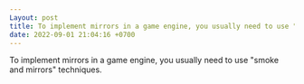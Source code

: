 ```yaml
---
Layout: post
title: To implement mirrors in a game engine, you usually need to use "smoke and mirrors" techniques.
date: 2022-09-01 21:04:16 +0700
---
```

To implement mirrors in a game engine, you usually need to use "smoke and mirrors" techniques.

